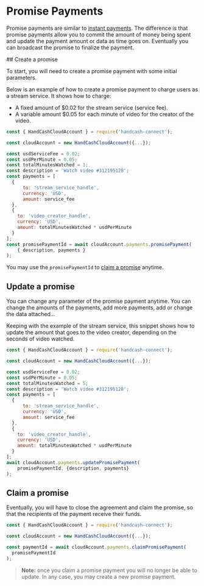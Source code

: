 # Promise Payments

Promise payments are similar to [instant payments](/payments.md). The difference is that promise payments allow you to commit the amount of money being spent and update the payment amount or data as time goes on. Eventually you can broadcast the promise to finalize the payment.

## Create a promise

To start, you will need to create a promise payment with some initial parameters.

Below is an example of how to create a promise payment to charge users as a stream service. It shows how to charge:
- A fixed amount of $0.02 for the stream service (service fee).
- A variable amount $0.05 for each minute of video for the creator of the video.

```javascript
const { HandCashCloudAccount } = require('handcash-connect');

const cloudAccount = new HandCashCloudAccount({...});

const usdServiceFee = 0.02;
const usdPerMinute = 0.05;
const totalMinutesWatched = 1;
const description = 'Watch video #312195128';
const payments = [
  { 
      to: 'stream_service_handle', 
      currency: 'USD', 
      amount: service_fee
  },
  {
    to: 'video_creator_handle',
    currency: 'USD',
    amount: totalMinutesWatched * usdPerMinute
  }
];
const promisePaymentId = await cloudAccount.payments.promisePayment(
    { description, payments }
);
```

You may use the `promisePaymentId` to [claim a promise](#claim-a-promise) anytime.

## Update a promise

You can change any parameter of the promise payment anytime. You can change the amounts of the payments, add more payments, add or change the data attached...

Keeping with the example of the stream service, this snippet shows how to update the amount that goes to the video creator, depending on the seconds of video watched.

```javascript
const { HandCashCloudAccount } = require('handcash-connect');

const cloudAccount = new HandCashCloudAccount({...});

const usdServiceFee = 0.02;
const usdPerMinute = 0.05;
const totalMinutesWatched = 5;
const description = 'Watch video #312195128';
const payments = [
  { 
      to: 'stream_service_handle', 
      currency: 'USD', 
      amount: service_fee
  },
  {
    to: 'video_creator_handle',
    currency: 'USD',
    amount: totalMinutesWatched * usdPerMinute
  }
];
await cloudAccount.payments.updatePromisePayment(
    promisePaymentId, {description, payments}
);
```

## Claim a promise

Eventually, you will have to close the agreement and claim the promise, so that the recipients of the payment receive their funds.

```javascript
const { HandCashCloudAccount } = require('handcash-connect');

const cloudAccount = new HandCashCloudAccount({...});

const paymentId = await cloudAccount.payments.claimPromisePayment(
  promisePaymentId
);
```

> **Note:** once you claim a promise payment you will no longer be able to update. In any case, you may create a new promise payment.

